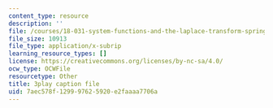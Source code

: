 ```yaml
---
content_type: resource
description: ''
file: /courses/18-031-system-functions-and-the-laplace-transform-spring-2019/7aec578f129997625920e2faaaa7706a_5HfMEUO9vlY.srt
file_size: 10913
file_type: application/x-subrip
learning_resource_types: []
license: https://creativecommons.org/licenses/by-nc-sa/4.0/
ocw_type: OCWFile
resourcetype: Other
title: 3play caption file
uid: 7aec578f-1299-9762-5920-e2faaaa7706a
---
```

